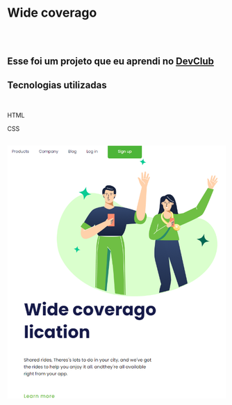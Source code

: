<h1> Wide coverago </h1>
<br>
<br>
<h2>Esse foi um projeto que eu aprendi no <a href="https://rodolfomori.com.br/devclub">DevClub</a> </h2>

<h2>Tecnologias utilizadas</h2>
<br>
<p>HTML</p>
<p>CSS</p>


<br>
<img src="https://github.com/kaiquemont/Wide-Coverago/blob/main/desafio5/Wide%20coverago.png?raw=true"/>
